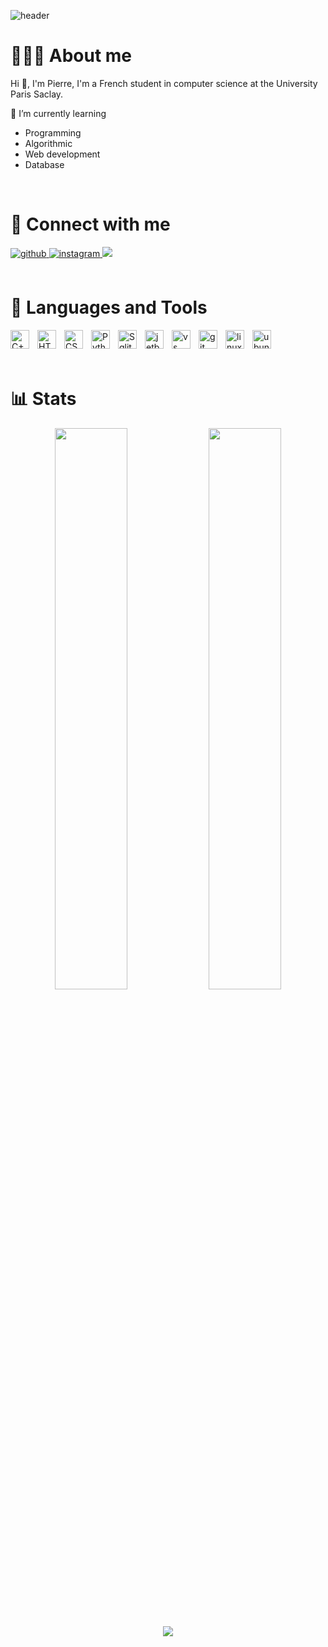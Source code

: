 ![header](https://capsule-render.vercel.app/api?type=waving&color=004687&fontColor=e4e4e4&height=300&section=header&text=Pierre%20Fromont%20Boissel&fontSize=70&animation=fadeIn&fontAlignY=38&desc=Computer%20Science%20Student&descAlignY=51&descAlign=62)

# 🙋🏻‍♂️ About me

Hi 👋, I'm Pierre, I'm a French student in computer science at the University Paris Saclay.

🌱 I’m currently learning 
  - Programming
  - Algorithmic
  - Web development
  - Database
<br/>

# 🚀 Connect with me 
<div align="left">
<a href="https://github.com/Pierrafrom" target="_blank">
<img src=https://img.shields.io/badge/github-%2324292e.svg?&style=for-the-badge&logo=github&logoColor=white alt=github style="margin-bottom: 5px;" />
</a>
<a href="https://instagram.com/Instagram" target="_blank">
<img src=https://img.shields.io/badge/instagram-%23000000.svg?&style=for-the-badge&logo=instagram&logoColor=white alt=instagram style="margin-bottom: 5px;" />
</a> 
<a href="mailto:pierrefromont@outlook.fr" target="_blank" >
<img src="https://img.shields.io/badge/-Outlook-1919a0?style=for-the-badge&logo=Outlook&logoColor=white"/>    
</a>
</div>  
<br/>

# 🧰 Languages and Tools
<img align="left" alt="C++" width="30px" style="padding-right:10px;" src="https://cdn.jsdelivr.net/gh/devicons/devicon/icons/cplusplus/cplusplus-line.svg" />
<img align="left" alt="HTML" width="30px" style="padding-right:10px;" src="https://cdn.jsdelivr.net/gh/devicons/devicon/icons/html5/html5-plain.svg" />
<img align="left" alt="CSS" width="30px" style="padding-right:10px;" src="https://cdn.jsdelivr.net/gh/devicons/devicon/icons/css3/css3-plain.svg" />
<img align="left" alt="Python" width="30px" style="padding-right:10px;" src="https://cdn.jsdelivr.net/gh/devicons/devicon/icons/python/python-plain.svg" />
<img align="left" alt="Sqlite" width="30px" style="padding-right:10px;" src="https://cdn.jsdelivr.net/gh/devicons/devicon/icons/sqlite/sqlite-original.svg" />
<img align="left" alt="jetbrains" width="30px" style="padding-right:10px;" src="https://cdn.jsdelivr.net/gh/devicons/devicon/icons/jetbrains/jetbrains-original.svg" />   
<img align="left" alt="vs" width="30px" style="padding-right:10px;" src="https://cdn.jsdelivr.net/gh/devicons/devicon/icons/visualstudio/visualstudio-plain.svg" /> 
<img align="left" alt="git" width="30px" style="padding-right:10px;"  src="https://cdn.jsdelivr.net/gh/devicons/devicon/icons/git/git-plain.svg" /> 
<img align="left" alt="linux" width="30px" style="padding-right:10px;" src="https://cdn.jsdelivr.net/gh/devicons/devicon/icons/linux/linux-original.svg" />  
<img align="left" alt="ubuntu" width="30px" style="padding-right:10px;" src="https://cdn.jsdelivr.net/gh/devicons/devicon/icons/ubuntu/ubuntu-plain-wordmark.svg" /> 
<br/>
<br/>
<br/>
          
# 📊 Stats
<p align="center">
<img width="48%" src="https://github-readme-stats.vercel.app/api?username=Pierrafrom&count_private=true&show_icons=true&theme=tokyonight"/>

<img width="48%" src="https://github-readme-streak-stats.herokuapp.com/?user=Pierrafrom&theme=tokyonight"/>
</p></br>

<!-- ![visitors](https://visitor-badge.laobi.icu/badge?page_id=Krishnapro.Krishnapro) -->
<p align="center">
<img src="https://github-readme-stats.vercel.app/api/top-langs/?username=Pierrafrom&langs_count=10&count_private=true&layout=compact&theme=tokyonight"/>

</p>
